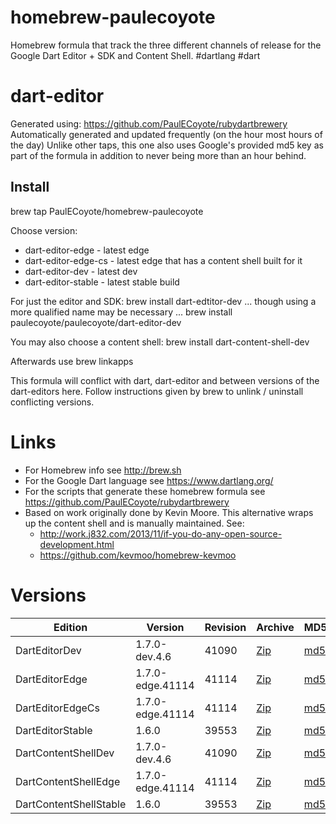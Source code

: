 homebrew-paulecoyote
====================

Homebrew formula that track the three different channels of release for the Google Dart Editor + SDK and Content Shell.  #dartlang #dart

dart-editor
===========

Generated using: https://github.com/PaulECoyote/rubydartbrewery
Automatically generated and updated frequently (on the hour most hours of the day)
Unlike other taps, this one also uses Google's provided md5 key as part of the formula in addition to never being more than an hour behind.

Install
-------
brew tap PaulECoyote/homebrew-paulecoyote

Choose version:
* dart-editor-edge - latest edge
* dart-editor-edge-cs - latest edge that has a content shell built for it
* dart-editor-dev - latest dev
* dart-editor-stable - latest stable build

For just the editor and SDK:
brew install dart-edtitor-dev
... though using a more qualified name may be necessary ...
brew install paulecoyote/paulecoyote/dart-editor-dev

You may also choose a content shell:
brew install dart-content-shell-dev

Afterwards use 
brew linkapps

This formula will conflict with dart, dart-editor and between versions of the dart-editors here.  Follow instructions given by brew to unlink / uninstall conflicting versions.

Links
=====
* For Homebrew info see http://brew.sh
* For the Google Dart language see https://www.dartlang.org/
* For the scripts that generate these homebrew formula see https://github.com/PaulECoyote/rubydartbrewery
* Based on work originally done by Kevin Moore. This alternative wraps up the content shell and is manually maintained.  See: 
    * http://work.j832.com/2013/11/if-you-do-any-open-source-development.html
    * https://github.com/kevmoo/homebrew-kevmoo

Versions
========
| Edition | Version | Revision | Archive | MD5 | Notes |
| ------- | ------- | -------- | ------- | --- | ----- |
| DartEditorDev | 1.7.0-dev.4.6 | 41090 | [Zip](https://storage.googleapis.com/dart-archive/channels/dev/release/41090/editor/darteditor-macos-x64.zip) | [md5](https://storage.googleapis.com/dart-archive/channels/dev/release/41090/editor/darteditor-macos-x64.zip.md5sum) | [Changes](https://storage.googleapis.com/dart-archive/channels/dev/release/latest/changelog.html) |
| DartEditorEdge | 1.7.0-edge.41114 | 41114 | [Zip](https://storage.googleapis.com/dart-archive/channels/be/raw/41114/editor/darteditor-macos-x64.zip) | [md5](https://storage.googleapis.com/dart-archive/channels/be/raw/41114/editor/darteditor-macos-x64.zip.md5sum) | - |
| DartEditorEdgeCs | 1.7.0-edge.41114 | 41114 | [Zip](https://storage.googleapis.com/dart-archive/channels/be/raw/41114/editor/darteditor-macos-x64.zip) | [md5](https://storage.googleapis.com/dart-archive/channels/be/raw/41114/editor/darteditor-macos-x64.zip.md5sum) | - |
| DartEditorStable | 1.6.0 | 39553 | [Zip](https://storage.googleapis.com/dart-archive/channels/stable/release/39553/editor/darteditor-macos-x64.zip) | [md5](https://storage.googleapis.com/dart-archive/channels/stable/release/39553/editor/darteditor-macos-x64.zip.md5sum) | [Changes](https://storage.googleapis.com/dart-archive/channels/stable/release/latest/changelog.html) |
| DartContentShellDev | 1.7.0-dev.4.6 | 41090 | [Zip](https://storage.googleapis.com/dart-archive/channels/dev/release/41090/dartium/content_shell-macos-ia32-release.zip) | [md5](https://storage.googleapis.com/dart-archive/channels/dev/release/41090/dartium/content_shell-macos-ia32-release.zip.md5sum) | - |
| DartContentShellEdge | 1.7.0-edge.41114 | 41114 | [Zip](https://storage.googleapis.com/dart-archive/channels/be/raw/41114/dartium/content_shell-macos-ia32-release.zip) | [md5](https://storage.googleapis.com/dart-archive/channels/be/raw/41114/dartium/content_shell-macos-ia32-release.zip.md5sum) | - |
| DartContentShellStable | 1.6.0 | 39553 | [Zip](https://storage.googleapis.com/dart-archive/channels/stable/release/39553/dartium/content_shell-macos-ia32-release.zip) | [md5](https://storage.googleapis.com/dart-archive/channels/stable/release/39553/dartium/content_shell-macos-ia32-release.zip.md5sum) | - |
